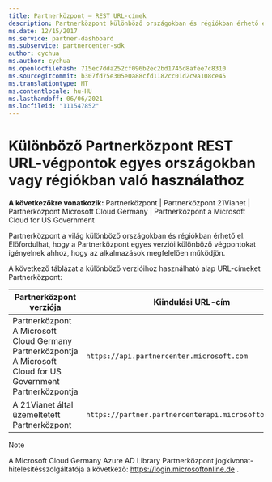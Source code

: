 ```yaml
---
title: Partnerközpont – REST URL-címek
description: Partnerközpont különböző országokban és régiókban érhető el. Megtudhatja Partnerközpont mely végpontokat és alap REST URL-címeket kell használnia az alkalmazásoknak a megfelelő használathoz.
ms.date: 12/15/2017
ms.service: partner-dashboard
ms.subservice: partnercenter-sdk
author: cychua
ms.author: cychua
ms.openlocfilehash: 715ec7dda252cf096b2ec2bd1745d8afee7c8310
ms.sourcegitcommit: b307fd75e305e0a88cfd1182cc01d2c9a108ce45
ms.translationtype: MT
ms.contentlocale: hu-HU
ms.lasthandoff: 06/06/2021
ms.locfileid: "111547852"
---
```

# <a name="different-partner-center-rest-url-end-points-for-use-in-certain-countries-or-regions"></a>Különböző Partnerközpont REST URL-végpontok egyes országokban vagy régiókban való használathoz

**A következőkre vonatkozik:** Partnerközpont | Partnerközpont 21Vianet | Partnerközpont Microsoft Cloud Germany | Partnerközpont a Microsoft Cloud for US Government

Partnerközpont a világ különböző országokban és régiókban érhető el. Előfordulhat, hogy a Partnerközpont egyes verziói különböző végpontokat igényelnek ahhoz, hogy az alkalmazások megfelelően működjön.

A következő táblázat a különböző verzióihoz használható alap URL-címeket Partnerközpont:

| Partnerközpont verziója  | Kiindulási URL-cím  |
|---------|---------|
|Partnerközpont</br>A Microsoft Cloud Germany Partnerközpontja</br>A Microsoft Cloud for US Government Partnerközpontja     | `https://api.partnercenter.microsoft.com`        |
|A 21Vianet által üzemeltetett Partnerközpont  |  `https://partner.partnercenterapi.microsoftonline.cn`       |

>[!NOTE]
>A Microsoft Cloud Germany Azure AD Library Partnerközpont jogkivonat-hitelesítésszolgáltatója a következő: https://login.microsoftonline.de .
